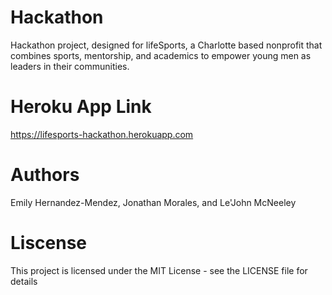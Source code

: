 # Hackathon
Hackathon project, designed  for lifeSports, a Charlotte based nonprofit that combines sports, mentorship, and academics to empower young men as leaders in their communities.

# Heroku App Link 
https://lifesports-hackathon.herokuapp.com

# Authors
Emily Hernandez-Mendez, 
Jonathan Morales, and
Le'John McNeeley

# Liscense
This project is licensed under the MIT License - see the LICENSE file for details
